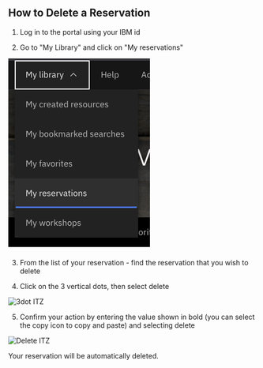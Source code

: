 ## How to Delete a Reservation

1. Log in to the portal using your IBM id  

2. Go to "My Library" and click on "My reservations"  

![my reservation ITZ](Images/My%20reservations.png)

3. From the list of your reservation - find the reservation that you wish to delete  

4. Click on the 3 vertical dots, then select delete  

![3dot ITZ](Images/3dots-delete.png)

5. Confirm your action by entering the value shown in bold (you can select the copy icon to copy and paste) and selecting delete

![Delete ITZ](Images/delete-confirm.png)

Your reservation will be automatically deleted.


